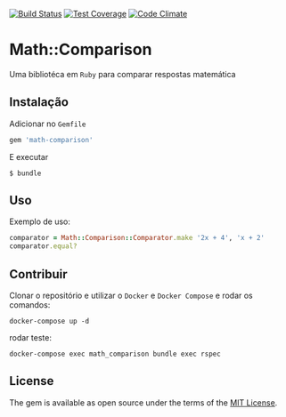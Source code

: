 [![Build Status](https://travis-ci.org/henroca/math-comparison.svg?branch=master)](https://travis-ci.org/henroca/math-comparison)
[![Test Coverage](https://api.codeclimate.com/v1/badges/207b4ebd66bfb40aee05/test_coverage)](https://codeclimate.com/github/henroca/math-comparison/test_coverage)
[![Code Climate](https://codeclimate.com/github/codeclimate/codeclimate/badges/gpa.svg)](https://codeclimate.com/github/henroca/math-comparison)

# Math::Comparison

Uma bibliotéca em `Ruby` para comparar respostas matemática

## Instalação

Adicionar no `Gemfile`

```ruby
gem 'math-comparison'
```

E executar

    $ bundle

## Uso

Exemplo de uso: 

```ruby
comparator = Math::Comparison::Comparator.make '2x + 4', 'x + 2'
comparator.equal?
```

## Contribuir

Clonar o repositório e utilizar o `Docker` e `Docker Compose` e rodar os comandos:

`docker-compose up -d`

rodar teste:

`docker-compose exec math_comparison bundle exec rspec`

## License

The gem is available as open source under the terms of the [MIT License](https://opensource.org/licenses/MIT).

